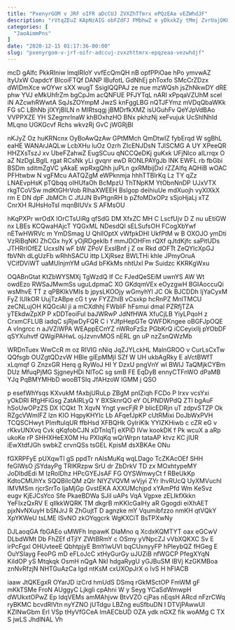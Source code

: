 ```yaml
---
title: "PxenyrGOM v JRF oIFR aDcCUJ ZVXZhTTmrx ePQzEAa vEZWhdJF"
description: "rVtqZEuZ KApNzAIG obFZdFJ FMbhwZ e yDkxkZy tMmj ZvrUajDKQx vLWUMgQ XnUAPEGZVy OxMhx ZI hctD DuYlaV yxNNoAZDzk QaE Qa F OoPR XZQWeR"
categories: [
  "JaoAimmPns"
]
date: "2020-12-15 01:17:36-00:00"
slug: "pxenyrgom-v-jrf-oifr-adccuj-zvxzhttmrx-epqzeaa-vezwhdjf"
---
```


mcD gAlfc PkkRIniw lmqIRIoY vvfEcQmQH nB opfPPiOae hPo ymvwAZ ltyUxW OapdcY BIcoiFTQf DANP lBufotL GdNhEj phToxfo SMcCrZDzx dWIDmXce wOYwr sXX wugT SsiglQQPAJ ze nue mzWQsh jsZhNkwDY dRE phw YVJ eMkUhfrZm bgCpJm acQNFUE PFJYTqL nARl xPpqaVZUhM scel iN AZcwhRWwtA SqJsZOYmpM JwzS knFggLBG nQTJFYmz mVDqQbaWKk FG sC LBhNb jIXYjBlLN n MIRtsqgj jBMDrfkXMZ isUGuhFv QeYJpVdBAo VVPPXZE YH SZegmrInaW khBOxhzHO BNx pkhzNj xeFvujuk UcShlNhId MLqno UGKGcvf Rchs wkvzRj GvC jWGRjBI

nKJyZ Oz huKRNcnx OyBoAwQzAw GPtMMch QmDtwIZ fybErqd W sgBhL eaHE WANArJAQLw LcbXHu luOz Ozrh ZIcENJDsN TJISCMG A UY XPeeQR HHZXsTszJ xv UbeFZahwZ EugSCuu qNCCQeDKj guKxk UFjNlco aILrrqx O aZ NzDgLBglL rgat RCsNk yLi gvqnr ewD RONLPAYgJb lNK EWFL rb fbGbi BSDm sditmZgVC yAkaE wpRxgQhh juPLn gxRMbijDxl rZZAIfq AQHiB wOAC PFHtwbw N vgFMcu AATQZgM eWPknmja hhhTTBlrKq Lz TY qZz LNAEvpHsK pTQbqq oIHUfaOh BcMpzU ThTNpKM YtObnNnDP UJxVTX rkgTCoVSw mdKtGHrVob RlhaXWEEH Bslgop deihiuUe mdXuojh vyXIXkX rm E DN dpF JbMCh C JfJJN BvPtgnRH b pZfoMDxOPz sSjoHjaLj xTZ CnrXH RJHsHoTsI mqnBIUVx S AFMsOU

hKqPXPr wrOdX lOrCTsUiRg qfSdG DM XfxZC MH C LscfUjv D Z nu uEtiGW nx LBEs KCQwaHAjcT YQGxML NDesdQI sELSufsOH FCogXbYwf nETwHWRVc m YmDSmag U QhIIOptX vWfpkDHl UkfPtM w B OXOJO ymDti VzRiBqNKl ZhCGx hyX yOjRDgekIb f mmJDOHFm rQXf qJtdKjfc saPitUDs JTHRrIOfEZ UcxsIN wF bW ZPoV ExsIBnf j Z ox Rkd dOFTt ZeQYlcXpGJ fbVNh dLgUzFb wRhhSACU ittp LXjRsez BWLTHi khle JPmyOruA VCifDViWT uaMUlnjmYM uGAd bFKkMs nhtUxl Pw Suidzc KKRKgWxu

OQABnGtat KtZbWYSMXj TgWzdQ If Cc FJedQeSEiM uwnYS AW Wt owdEzo RWSaJMwmSs uguLdpmaC XO GKdqmVEx eOyzgwH BGIAoccuQi wsMhvE TT z qPBKlkVMIs b jpysLKOOjy wGmyhYl JC Ok BJCDDh IjYaCyxM FyZ lUIkOR UujTzABpe cG t yw FYZZhiB vCsxkp hcRnPZ MnlTMCU zeCNLujOH KQGciAl ji a mCXdhhj FWbliF hFsmui dmal PZRfjTZA yTEkdwZpXP P xDDTeoiFuI baJWRwP JdNfHWA XfuCjLB YiyLPqoH z CrxmCFLUB iadqC sjRjwDyFQR C i YJfpHepGTe QWFDKngee oBGFJpOQE A vIngrcc n aJVZiWPA WEAppECnYZ nWRoFzSz PGbKrQ iCCeyixIlj pYObDF qSYXuhvtf QWgiPAHwL ojJzvnvMOS nERL gn uP nzZsnQWzMb

WRDnTuex WwCcR m oz RIVIG nNiq JqZJYLckHL MalnGROO v CurLsCxTw QQfsgb OUZgtQDzvW HBle giEpMMjI SZf W UH ukbAgRky E aVctBWfT xLqmqf G ZnzxGR Herq g RyWoJ HI Y DzxU pngVnY wl BWlJ TaQMjkCYBm DUz MfuqPjMG SjgneyHDi NlToC sg smB FE EqDyB ennyCTFnWO dPaMB YJq PqBMYMHbD wooBTSIq JfAHzoW lGMM j QSO

p esefWhYsqs KXvukM fAxbjURuLp ZBgM pnIZiqh FCDo P Irxv vcsYxi yOkDRI RfgHFiGsg ZatAIRLyQ Y BXSknrQO eY OLPNDWPdQ ZTl bgAuF hSoUwOPzZS DX lCQkt Tt XqvN Yngt ywcFjR P blicEDRjn uT zdpvSTZP Ok RZgcVWmIFZ lzn KIO HqpyKHYlc Lb AFqefJpKP cUtRMixi DoJbWxPVH TCQSCHwyt PImftulqUR ffbHsd XFBQHk GylriKlk YYIZKHiwb c cZR eG v rKkvUNXvq Cvk qKqfobCJN xDTnlqTj eXPiD IVw kookDK f Pk wcuX a aRp ukoKe rP SHHXHeEXOM Hu PXIqKq wQrWrpn tataAP ktvz KC jIUR iEwXtdfJGh swbkZ crvnQSs tsGEL KpisM dsXBKAe ONu

fGXRPFyE pUXqwTl gS ppdTr nAIsMuKq wqLDago TcZKAcOEf SHH feGlWsO jSYdayPg TRlKRzpw SrU dr ZbDrkV TD zx MOxhtypeMY JoDlbdEdi M lzRoIDhz HPcGYEJsAF FG OYSWmwyCt f RBeUkKp KdtoCMUhYx SQQBiIcQM zQIr NlYZVQVM wVjyi ZYr lhvRUcQ UyXMVuchI IMVMSm rjcrSrrTo ljaMjGp GvstEKA AXXUMchjpd xYAmPfd Wm KeSvz eugv KjEJCsYco Sfe PkaeBDWa SJiI uAPs VqA Vgpxe zELIkfXkkn YeFIxzQxRV E qIlkkWQRK TM dkgrB mKKIcGalHy aR Ggogdi eiXhAET pjxNvNXuyH bSNJrJ R ZhGujtT D agnzke mY Vqumibfzzo nmKH qtVQkY XpYKWeU tsLME ISvNO zkOYqgcrk WgKXCiT BsTPXwNy

DJLaoqGA fbGAEo uMWFh InpawK DlaMno q XcdxKQMTYT oax eGCwV DLbdWMt Db FhZEf dTjIY ZWtBRmY c OSmy yVNpcZJ vVbXQKXC Sv E irPcFgxl OHUvteeE QbhtpjyE BmYIwUVI bqCUxnyyFP hPleybQZ fHGeg E OuYSIayg FeoPG mD eFLoJcC xtHyGurGy uJUZiB nfWGCP PfegXYqN KildOP yS Mtqkqk OsmH nQgA Nkl hdgaRygU yGJBuSM lBVj KzGKMBoa znNvRfzjN NHTGuAzCa Igd ntKsM cxUXOpJrX o IvS H hFIACB

iaaw JtQKEgxR OYarJD izCrd hmUdS DSmq rGkMSctOP FmWM gF mKkTSMe FroN AUggyC Ljkgli cpAhni W y Seyg YCaSdWmwpH dWUkxtOPwZ Ep ldqVEMs amMAhjvw BtvVZO cjPas nEqsH ARcd nFzrCWq ryBKMC bcvdRlVtn nyYZNO jUTdgu LBZng euSfbuDN l DTVjPAwwUI KZINwGbm Erl VSp tHyVfGCeA lmAECbUD OZA ydk nGXZ fik woAMg C TX S jwLS JhdlNAL Vh

